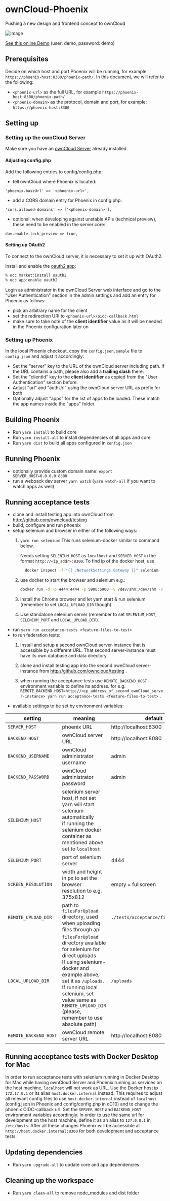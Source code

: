 # ownCloud-Phoenix

Pushing a new design and frontend concept to ownCloud

![image](https://user-images.githubusercontent.com/25989331/63966638-fd4e0080-ca9b-11e9-931a-8dd9bf3ba82f.png)

[See this online Demo](https://phoenix.owncloud.com/custom/phoenix/index.html#/login) (user: demo, password: demo)

## Prerequisites

Decide on which host and port Phoenix will be running, for example `https://phoenix-host:8300/phoenix-path/`.
In this document, we will refer to the following:
- `<phoenix-url>` as the full URL, for example `https://phoenix-host:8300/phoenix-path/`
- `<phoenix-domain>` as the protocol, domain and port, for example: `https://phoenix-host:8300`

## Setting up

### Setting up the ownCloud Server

Make sure you have an [ownCloud Server](https://owncloud.org/download/#owncloud-server) already installed.

#### Adjusting config.php

Add the following entries to config/config.php:

- tell ownCloud where Phoenix is located:
```
'phoenix.baseUrl' => '<phoenix-url>',
```

- add a CORS domain entry for Phoenix in config.php:
```
'cors.allowed-domains' => ['<phoenix-domain>'],
```

- optional: when developing against unstable APIs (technical preview), these need to be enabled in the server core:
```
dav.enable.tech_preview => true,
```

#### Setting up OAuth2

To connect to the ownCloud server, it is necessary to set it up with OAuth2.

Install and enable the [oauth2 app](https://marketplace.owncloud.com/apps/oauth2):
```bash
% occ market:install oauth2
% occ app:enable oauth2
```

Login as administrator in the ownCloud Server web interface and go to the "User Authentication" section in the admin settings and add an entry for Phoenix as follows:

- pick an arbitrary name for the client
- set the redirection URI to `<phoenix-url>/oidc-callback.html`
- make sure to take note of the **client identifier** value as it will be needed in the Phoenix configuration later on

### Setting up Phoenix

In the local Phoenix checkout, copy the `config.json.sample` file to `config.json` and adjust it accordingly:

- Set the "server" key to the URL of the ownCloud server including path. If the URL contains a path, please also add a **trailing slash** there.
- Set the "clientId" key to the **client identifier** as copied from the "User Authentication" section before.
- Adjust "url" and "authUrl" using the ownCloud server URL as prefix for both
- Optionally adjust "apps" for the list of apps to be loaded. These match the app names inside the "apps" folder.

## Building Phoenix

- Run `yarn install` to build core
- Run `yarn install-all` to install dependencies of all apps and core
- Run `yarn dist` to build all apps configured in `config.json`

## Running Phoenix

- optionally provide custom domain name: `export SERVER_HOST=0.0.0.0:8300`
- run a webpack dev server `yarn watch` (`yarn watch-all` if you want to watch apps as well)

## Running acceptance tests

- clone and install testing app into ownCloud from http://github.com/owncloud/testing
- build, configure and run phoenix
- setup selenium and browser in either of the following ways:
    1. `yarn run selenium`: This runs selenium-docker similar to command below.

        Needs setting `SELENIUM_HOST` as `localhost` and `SERVER_HOST` in the format `http://<ip_addr>:8300`. To find ip of the docker host, use

        ```sh
          docker inspect -f "{{ .NetworkSettings.Gateway }}" selenium
        ```

    2. use docker to start the browser and selenium e.g.:
        ```sh
        docker run -d -p 4444:4444 -p 5900:5900 -v /dev/shm:/dev/shm -v <repo_path>/tests/acceptance/filesForUpload:/uploads --name selenium selenium/standalone-chrome-debug
        ```
    3. install the Chrome browser and let yarn start & run selenium (remember to set `LOCAL_UPLOAD_DIR` though)
    4. Use standalone selenium server (remember to set `SELENIUM_HOST`, `SELENIUM_PORT` and `LOCAL_UPLOAD_DIR`).
- run `yarn run acceptance-tests <feature-files-to-test>`
- to run federation tests:                        
   1. Install and setup a second ownCloud server-instance that is accessible by a different URL. That second server-instance must have its own database and data directory.
   
   2. clone and install testing app into the second ownCloud server-instance from http://github.com/owncloud/testing .

   3. when running the acceptance tests use `REMOTE_BACKEND_HOST` environment variable to define its address. for e.g. `REMOTE_BACKEND_HOST=http://<ip_address_of_second_ownCloud_server-instance> yarn run acceptance-tests <feature-files-to-test>` .
- available settings to be set by environment variables:

| setting             | meaning                                                                | default               |
|-------------------- | -----------------------------------------------------------------------| ----------------------|
| `SERVER_HOST`       | phoenix URL                                                            | http://localhost:8300 |
| `BACKEND_HOST`      | ownCloud server URL                                                    | http://localhost:8080 |
| `BACKEND_USERNAME`  | ownCloud administrator username                                        | admin                 |
| `BACKEND_PASSWORD`  | ownCloud administrator password                                        | admin                 |
| `SELENIUM_HOST`     | selenium server host, if not set yarn will start selenium automatically<br/>if running the selenium docker container as mentioned above set to `localhost` |                       |
| `SELENIUM_PORT`     | port of selenium server                                                   | 4444                  |
| `SCREEN_RESOLUTION` | width and height in px to set the browser resolution to e.g. 375x812      | empty = fullscreen    |
| `REMOTE_UPLOAD_DIR` | path to `filesForUpload` directory, used when uploading files through api | `./tests/acceptance/filesForUpload` |
| `LOCAL_UPLOAD_DIR`  | `filesForUpload` directory available for selenium for direct uploads<br/>If using selenium-docker and example above, set it as `/uploads`.<br/>If running local selenium, set value same as `REMOTE_UPLOAD_DIR` (please, remember to use absolute path)| `/uploads` |
| `REMOTE_BACKEND_HOST` | ownCloud remote server URL                                               | http://localhost:8080 |


## Running acceptance tests with Docker Desktop for Mac
In order to run acceptance tests with selenium running in Docker Desktop for Mac while having ownCloud Server and Phoenix running as services
on the host machine, `localhost` will not work as URL. Use the Docker host ip `172.17.0.1` or its alias `host.docker.internal` instead. 
This requires to adjust all relevant config files to use `host.docker.internal` instead of `localhost` (config.json in Phoenix and 
config/config.php in oC10) and to change the phoenix OIDC-callback url. Set the `SERVER_HOST` and `BACKEND_HOST` environment variables 
accordingly. In order to use the same url for development on the host machine, define it as an alias to `127.0.0.1` in `/etc/hosts`. 
After all these changes Phoenix will be accessible at `http://host.docker.internal:8300` for both development and acceptance tests.

## Updating dependencies

- Run `yarn upgrade-all` to update core and app dependencies

## Cleaning up the workspace

- Run `yarn clean-all` to remove node_modules and dist folder
